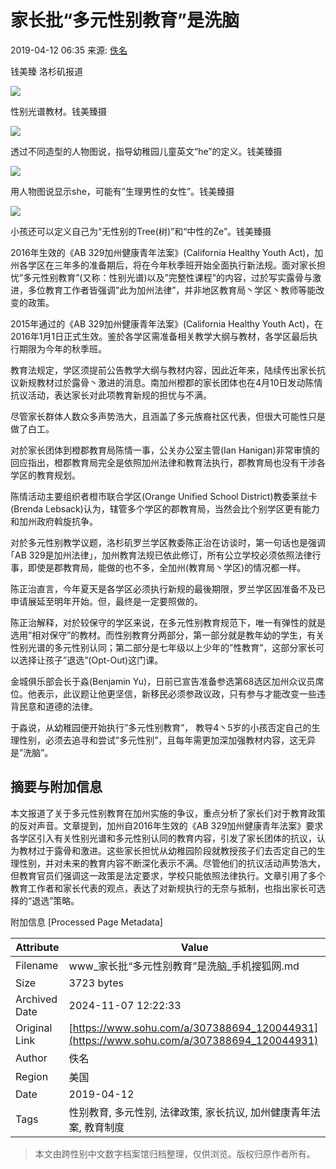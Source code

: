 # 家长批“多元性别教育”是洗脑

2019-04-12 06:35 来源: [佚名](https://www.toutiao.com/item/6678769235570721284/)

钱美臻 洛杉矶报道

![](http://5b0988e595225.cdn.sohucs.com/images/20190412/a26825580a0e4fb4a58e0ec14f216077.jpeg)

性别光谱教材。钱美臻摄

![](http://5b0988e595225.cdn.sohucs.com/images/20190412/17a748d10c404839bb04bfc4b994cef1.jpeg)

透过不同造型的人物图说，指导幼稚园儿童英文“he”的定义。钱美臻摄

![](http://5b0988e595225.cdn.sohucs.com/images/20190412/9592023134d0430ebe6e0ce0fc29f5a3.jpeg)

用人物图说显示she，可能有”生理男性的女性”。钱美臻摄

![](http://5b0988e595225.cdn.sohucs.com/images/20190412/7c1d7d2d960547e9b34b438a24296258.jpeg)

小孩还可以定义自己为“无性别的Tree(树)”和“中性的Ze”。钱美臻摄

2016年生效的《AB 329加州健康青年法案》(California Healthy Youth Act)，加州各学区在三年多的准备期后，将在今年秋季班开始全面执行新法规。面对家长担忧”多元性别教育”(又称：性别光谱)以及”完整性课程”的内容，过於写实露骨与激进，多位教育工作者皆强调”此为加州法律”，并非地区教育局丶学区丶教师等能改变的政策。

2015年通过的《AB 329加州健康青年法案》(California Healthy Youth Act)，在2016年1月1日正式生效。鉴於各学区需准备相关教学大纲与教材，各学区最后执行期限为今年的秋季班。

教育法规定，学区须提前公告教学大纲与教材内容，因此近年来，陆续传出家长抗议新规教材过於露骨丶激进的消息。南加州橙郡的家长团体也在4月10日发动陈情抗议活动，表达家长对此项教育新规的担忧与不满。

尽管家长群体人数众多声势浩大，且涵盖了多元族裔社区代表，但很大可能性只是做了白工。

对於家长团体到橙郡教育局陈情一事，公关办公室主管(Ian Hanigan)非常审慎的回应指出，橙郡教育局完全是依照加州法律和教育法执行，郡教育局也没有干涉各学区的教育规划。

陈情活动主要组织者橙市联合学区(Orange Unified School District)教委莱丝卡(Brenda Lebsack)认为，辖管多个学区的郡教育局，当然会比个别学区更有能力和加州政府斡旋抗争。

对於多元性别教学议题，洛杉矶罗兰学区教委陈正治在访谈时，第一句话也是强调｢AB 329是加州法律」，加州教育法规已依此修订，所有公立学校必须依照法律行事，即使是郡教育局，能做的也不多，全加州(教育局丶学区)的情况都一样。

陈正治直言，今年夏天是各学区必须执行新规的最後期限，罗兰学区因准备不及已申请展延至明年开始。但，最终是一定要照做的。

陈正治解释，对於较保守的学区来说，在多元性别教育规范下，唯一有弹性的就是选用”相对保守”的教材。而性别教育分两部分，第一部分就是教年幼的学生，有关性别光谱的多元性别认同；第二部分是七年级以上少年的”性教育”，这部分家长可以选择让孩子”退选”(Opt-Out)这门课。

金城俱乐部会长于淼(Benjamin Yu)，日前已宣告准备参选第68选区加州众议员席位。他表示，此议题让他更坚信，新移民必须参政议政，只有参与才能改变一些违背民意和道德的法律。

于淼说，从幼稚园便开始执行”多元性别教育”， 教导4丶5岁的小孩否定自己的生理性别，必须去追寻和尝试”多元性别”，且每年需更加深加强教材内容，这无异是”洗脑”。

## 摘要与附加信息

<!-- tcd_abstract -->
本文报道了关于多元性别教育在加州实施的争议，重点分析了家长们对于教育政策的反对声音。文章提到，加州自2016年生效的《AB 329加州健康青年法案》要求各学区引入有关性别光谱和多元性别认同的教育内容，引发了家长团体的抗议，认为教材过于露骨和激进。这些家长担忧从幼稚园阶段就教授孩子们去否定自己的生理性别，并对未来的教育内容不断深化表示不满。尽管他们的抗议活动声势浩大，但教育官员们强调这一政策是法定要求，学校只能依照法律执行。文章引用了多个教育工作者和家长代表的观点，表达了对新规执行的无奈与抵制，也指出家长可选择的“退选”策略。
<!-- tcd_abstract_end -->

附加信息 [Processed Page Metadata]

| Attribute       | Value                                  |
|-----------------|----------------------------------------|
| Filename        | www_家长批“多元性别教育”是洗脑_手机搜狐网.md                             |
| Size            | 3723 bytes                           |
| Archived Date   | 2024-11-07 12:22:33                             |
| Original Link   | [https://www.sohu.com/a/307388694_120044931](https://www.sohu.com/a/307388694_120044931)                       |
| Author          | 佚名                               |
| Region          | 美国                               |
| Date            | 2019-04-12                                 |
| Tags            | 性别教育, 多元性别, 法律政策, 家长抗议, 加州健康青年法案, 教育制度                                 |
>
> 本文由跨性别中文数字档案馆归档整理，仅供浏览。版权归原作者所有。
>